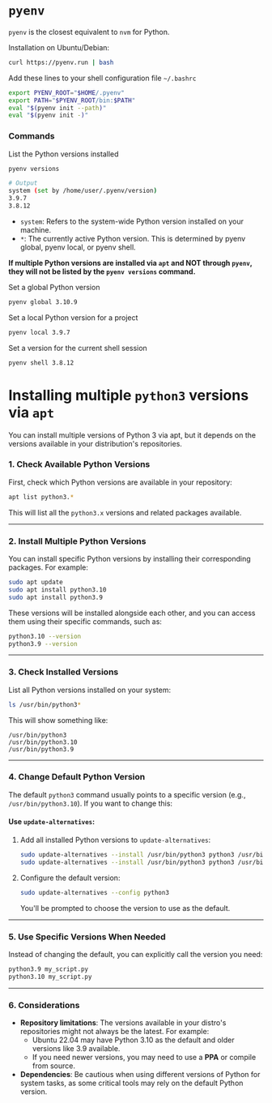 # `pyenv`

`pyenv` is the closest equivalent to `nvm` for Python.

Installation on Ubuntu/Debian:

```bash
curl https://pyenv.run | bash
```

Add these lines to your shell configuration file `~/.bashrc`

```bash
export PYENV_ROOT="$HOME/.pyenv"
export PATH="$PYENV_ROOT/bin:$PATH"
eval "$(pyenv init --path)"
eval "$(pyenv init -)"
```

### Commands

List the Python versions installed

```bash
pyenv versions
```

```bash
# Output
system (set by /home/user/.pyenv/version)
3.9.7
3.8.12
```

- `system`: Refers to the system-wide Python version installed on your machine.
- `*`: The currently active Python version. This is determined by pyenv global, pyenv local, or pyenv shell.

**If multiple Python versions are installed via `apt` and NOT through `pyenv`, they will not be listed by the `pyenv versions` command.**

Set a global Python version
```bash
pyenv global 3.10.9
```

Set a local Python version for a project
```bash
pyenv local 3.9.7
```

Set a version for the current shell session
```bash
pyenv shell 3.8.12
```

# Installing multiple `python3` versions via `apt`

You can install multiple versions of Python 3 via apt, but it depends on the versions available in your distribution's repositories.

### **1. Check Available Python Versions**
First, check which Python versions are available in your repository:
```bash
apt list python3.*
```

This will list all the `python3.x` versions and related packages available.

---

### **2. Install Multiple Python Versions**
You can install specific Python versions by installing their corresponding packages. For example:
```bash
sudo apt update
sudo apt install python3.10
sudo apt install python3.9
```

These versions will be installed alongside each other, and you can access them using their specific commands, such as:
```bash
python3.10 --version
python3.9 --version
```

---

### **3. Check Installed Versions**
List all Python versions installed on your system:
```bash
ls /usr/bin/python3*
```

This will show something like:
```plaintext
/usr/bin/python3
/usr/bin/python3.10
/usr/bin/python3.9
```

---

### **4. Change Default Python Version**
The default `python3` command usually points to a specific version (e.g., `/usr/bin/python3.10`). If you want to change this:

#### Use `update-alternatives`:
1. Add all installed Python versions to `update-alternatives`:
   ```bash
   sudo update-alternatives --install /usr/bin/python3 python3 /usr/bin/python3.10 1
   sudo update-alternatives --install /usr/bin/python3 python3 /usr/bin/python3.9 2
   ```

2. Configure the default version:
   ```bash
   sudo update-alternatives --config python3
   ```
   You'll be prompted to choose the version to use as the default.

---

### **5. Use Specific Versions When Needed**
Instead of changing the default, you can explicitly call the version you need:
```bash
python3.9 my_script.py
python3.10 my_script.py
```

---

### **6. Considerations**
- **Repository limitations**: The versions available in your distro's repositories might not always be the latest. For example:
  - Ubuntu 22.04 may have Python 3.10 as the default and older versions like 3.9 available.
  - If you need newer versions, you may need to use a **PPA** or compile from source.
- **Dependencies**: Be cautious when using different versions of Python for system tasks, as some critical tools may rely on the default Python version.
